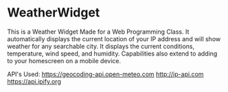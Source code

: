# WeatherWidget
This is a Weather Widget Made for a Web Programming Class. It automatically displays the current location of your IP address and will show weather for any searchable city. It displays the current conditions, temperature, wind speed, and humidity. Capabilities also extend to adding to your homescreen on a mobile device.

API's Used: 
https://geocoding-api.open-meteo.com
http://ip-api.com
https://api.ipify.org
